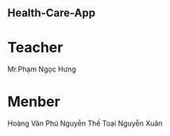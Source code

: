 ## Health-Care-App

# Teacher
Mr.Phạm Ngọc Hưng

# Menber
Hoàng Văn Phú
Nguyễn Thế Toại
Nguyễn Xuân 
